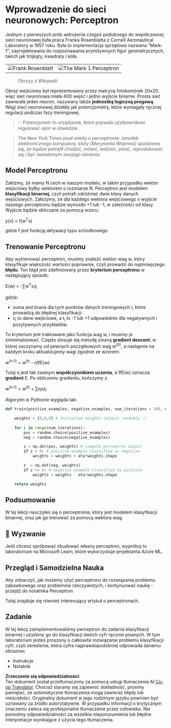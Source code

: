 <!--
CO_OP_TRANSLATOR_METADATA:
{
  "original_hash": "59021c5f419d3feda19075910a74280a",
  "translation_date": "2025-05-20T02:35:53+00:00",
  "source_file": "15-rag-and-vector-databases/data/perceptron.md",
  "language_code": "pl"
}
-->
# Wprowadzenie do sieci neuronowych: Perceptron

Jednym z pierwszych prób wdrożenia czegoś podobnego do współczesnej sieci neuronowej była praca Franka Rosenblatta z Cornell Aeronautical Laboratory w 1957 roku. Była to implementacja sprzętowa nazwana "Mark-1", zaprojektowana do rozpoznawania prymitywnych figur geometrycznych, takich jak trójkąty, kwadraty i koła.

|      |      |
|--------------|-----------|
|<img src='images/Rosenblatt-wikipedia.jpg' alt='Frank Rosenblatt'/> | <img src='images/Mark_I_perceptron_wikipedia.jpg' alt='The Mark 1 Perceptron' />|

> Obrazy z Wikipedii

Obraz wejściowy był reprezentowany przez matrycę fotokomórek 20x20, więc sieć neuronowa miała 400 wejść i jedno wyjście binarne. Prosta sieć zawierała jeden neuron, nazywany także **jednostką logiczną progową**. Wagi sieci neuronowej działały jak potencjometry, które wymagały ręcznej regulacji podczas fazy treningowej.

> ✅ Potencjometr to urządzenie, które pozwala użytkownikowi regulować opór w obwodzie.

> The New York Times pisał wtedy o perceptronie: *zarodek elektronicznego komputera, który [Marynarka Wojenna] spodziewa się, że będzie potrafił chodzić, mówić, widzieć, pisać, reprodukować się i być świadomym swojego istnienia.*

## Model Perceptronu

Załóżmy, że mamy N cech w naszym modelu, w takim przypadku wektor wejściowy byłby wektorem o rozmiarze N. Perceptron jest modelem **klasyfikacji binarnej**, czyli potrafi odróżniać dwie klasy danych wejściowych. Założymy, że dla każdego wektora wejściowego x wyjście naszego perceptronu będzie wynosiło +1 lub -1, w zależności od klasy. Wyjście będzie obliczane za pomocą wzoru:

y(x) = f(w<sup>T</sup>x)

gdzie f jest funkcją aktywacji typu schodkowego

## Trenowanie Perceptronu

Aby wytrenować perceptron, musimy znaleźć wektor wag w, który klasyfikuje większość wartości poprawnie, czyli prowadzi do najmniejszego **błędu**. Ten błąd jest zdefiniowany przez **kryterium perceptronu** w następujący sposób:

E(w) = -∑w<sup>T</sup>x<sub>i</sub>t<sub>i</sub>

gdzie:

* suma jest brana dla tych punktów danych treningowych i, które prowadzą do błędnej klasyfikacji
* x<sub>i</sub> to dane wejściowe, a t<sub>i</sub> to -1 lub +1 odpowiednio dla negatywnych i pozytywnych przykładów.

To kryterium jest traktowane jako funkcja wag w, i musimy je zminimalizować. Często stosuje się metodę zwaną **gradient descent**, w której zaczynamy od pewnych początkowych wag w<sup>(0)</sup>, a następnie na każdym kroku aktualizujemy wagi zgodnie ze wzorem:

w<sup>(t+1)</sup> = w<sup>(t)</sup> - η∇E(w)

Tutaj η jest tak zwanym **współczynnikiem uczenia**, a ∇E(w) oznacza **gradient** E. Po obliczeniu gradientu, kończymy z

w<sup>(t+1)</sup> = w<sup>(t)</sup> + ∑ηx<sub>i</sub>t<sub>i</sub>

Algorytm w Pythonie wygląda tak:

```python
def train(positive_examples, negative_examples, num_iterations = 100, eta = 1):

    weights = [0,0,0] # Initialize weights (almost randomly :)
        
    for i in range(num_iterations):
        pos = random.choice(positive_examples)
        neg = random.choice(negative_examples)

        z = np.dot(pos, weights) # compute perceptron output
        if z < 0: # positive example classified as negative
            weights = weights + eta*weights.shape

        z  = np.dot(neg, weights)
        if z >= 0: # negative example classified as positive
            weights = weights - eta*weights.shape

    return weights
```

## Podsumowanie

W tej lekcji nauczyłeś się o perceptronie, który jest modelem klasyfikacji binarnej, oraz jak go trenować za pomocą wektora wag.

## 🚀 Wyzwanie

Jeśli chcesz spróbować zbudować własny perceptron, wypróbuj to laboratorium na Microsoft Learn, które wykorzystuje projektanta Azure ML.

## Przegląd i Samodzielna Nauka

Aby zobaczyć, jak możemy użyć perceptronu do rozwiązania problemu zabawkowego oraz problemów rzeczywistych, i kontynuować naukę - przejdź do notatnika Perceptron.

Tutaj znajduje się również interesujący artykuł o perceptronach.

## Zadanie

W tej lekcji zaimplementowaliśmy perceptron do zadania klasyfikacji binarnej i użyliśmy go do klasyfikacji dwóch cyfr ręcznie pisanych. W tym laboratorium jesteś proszony o całkowite rozwiązanie problemu klasyfikacji cyfr, czyli określenie, która cyfra najprawdopodobniej odpowiada danemu obrazowi.

* Instrukcje
* Notatnik

**Zrzeczenie się odpowiedzialności**:  
Ten dokument został przetłumaczony za pomocą usługi tłumaczenia AI [Co-op Translator](https://github.com/Azure/co-op-translator). Chociaż staramy się zapewnić dokładność, prosimy pamiętać, że automatyczne tłumaczenia mogą zawierać błędy lub nieścisłości. Oryginalny dokument w jego rodzimym języku powinien być uznawany za źródło autorytatywne. W przypadku informacji o krytycznym znaczeniu zaleca się profesjonalne tłumaczenie przez człowieka. Nie ponosimy odpowiedzialności za wszelkie nieporozumienia lub błędne interpretacje wynikające z użycia tego tłumaczenia.